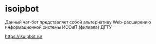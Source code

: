 # isoipbot
Данный чат-бот представляет собой альтернативу Web-расширению информационной системы ИСОиП (филиала) ДГТУ

https://isoipbot.ru/

